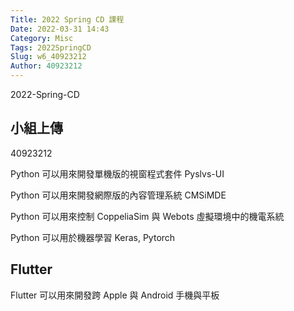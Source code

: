 ```yaml
---
Title: 2022 Spring CD 課程
Date: 2022-03-31 14:43
Category: Misc
Tags: 2022SpringCD
Slug: w6_40923212
Author: 40923212
---
```


2022-Spring-CD

<!-- PELICAN_END_SUMMARY -->

 小組上傳
----

40923212

Python 可以用來開發單機版的視窗程式套件 Pyslvs-UI

Python 可以用來開發網際版的內容管理系統 CMSiMDE

Python 可以用來控制 CoppeliaSim 與 Webots 虛擬環境中的機電系統

Python 可以用於機器學習 Keras, Pytorch


Flutter
----

Flutter 可以用來開發跨 Apple 與 Android 手機與平板

